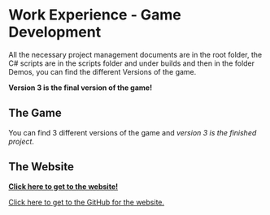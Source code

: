 # Work Experience - Game Development

All the necessary project management documents are in the root folder, the C# scripts are in the scripts folder and under builds and then in the folder Demos, you can find the different Versions of the game.

**Version 3 is the final version of the game!**

## The Game

You can find 3 different versions of the game and *version 3 is the finished project*.

## The Website

[**Click here to get to the website!**](https://unity-website.netlify.app/)

[Click here to get to the GitHub for the website.](https://github.com/Nykage/unity-website)